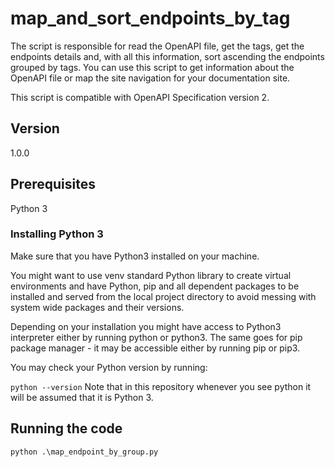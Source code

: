 # map_and_sort_endpoints_by_tag

The script is responsible for read the OpenAPI file, get the tags, get the endpoints details and, with all this information, sort ascending the endpoints grouped by tags. You can use this script to get information about the OpenAPI file or map the site navigation for your documentation site.

This script is compatible with OpenAPI Specification version 2.

## Version
1.0.0

## Prerequisites
Python 3

### Installing Python 3

Make sure that you have Python3 installed on your machine.

You might want to use venv standard Python library to create virtual environments and have Python, pip and all dependent packages to be installed and served from the local project directory to avoid messing with system wide packages and their versions.

Depending on your installation you might have access to Python3 interpreter either by running python or python3. The same goes for pip package manager - it may be accessible either by running pip or pip3.

You may check your Python version by running:

`python --version`
Note that in this repository whenever you see python it will be assumed that it is Python 3.

## Running the code

`python .\map_endpoint_by_group.py`



